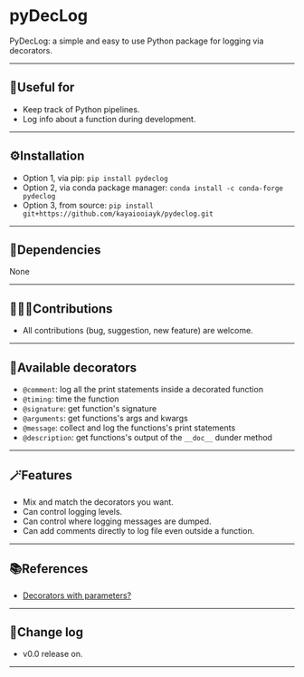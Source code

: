# pyDecLog
PyDecLog: a simple and easy to use Python package for logging via decorators.
***

## 🚀Useful for
- Keep track of Python pipelines.
- Log info about a function during development.
***

## ⚙️Installation
- Option 1, via pip: `pip install pydeclog`
- Option 2, via conda package manager: `conda install -c conda-forge pydeclog`
- Option 3, from source: `pip install git+https://github.com/kayaiooiayk/pydeclog.git`
***

## 🔗Dependencies
None
***

## 🧑‍🤝‍🧑Contributions
- All contributions (bug, suggestion, new feature) are welcome.
***

## 🎨Available decorators
- `@comment`: log all the print statements inside a decorated function
- `@timing`: time the function
- `@signature`: get function's signature
- `@arguments`: get functions's args and kwargs
- `@message`: collect and log the functions's print statements
- `@description`: get functions's output of the `__doc__` dunder method
***

## 🪄Features
- Mix and match the decorators you want.
- Can control logging levels.
- Can control where logging messages are dumped.
- Can add comments directly to log file even outside a function.
***

## 📚References
- [Decorators with parameters?](https://stackoverflow.com/questions/5929107/decorators-with-parameters)
***

## 📝Change log
- v0.0 release on.
***
